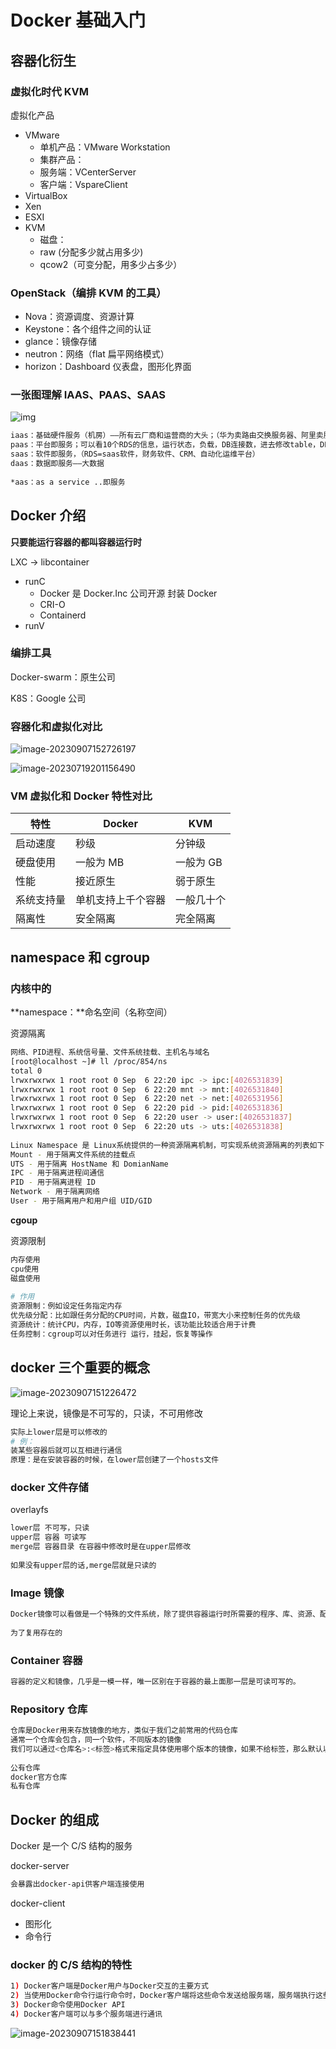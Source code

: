 # Docker 基础入门

## 容器化衍生

### 虚拟化时代 KVM

虚拟化产品

- VMware
  - 单机产品：VMware Workstation
  - 集群产品：
  - 服务端：VCenterServer
  - 客户端：VspareClient
- VirtualBox
- Xen
- ESXI
- KVM
  - 磁盘：
  - raw (分配多少就占用多少)
  - qcow2（可变分配，用多少占多少）

### OpenStack（编排 KVM 的工具）

- Nova：资源调度、资源计算
- Keystone：各个组件之间的认证
- glance：镜像存储
- neutron：网络（flat 扁平网络模式）
- horizon：Dashboard 仪表盘，图形化界面

### 一张图理解 IAAS、PAAS、SAAS



![img](https://www.xiaoyuanwiki.com/image/H%60NEL5@5WRE[2N_3CGIOYN.png)



```bash
iaas：基础硬件服务（机房）——所有云厂商和运营商的大头；（华为卖路由交换服务器、阿里卖服务——云服务器）
paas：平台即服务；可以看10个RDS的信息，运行状态，负载，DB连接数，进去修改table，DB，字段（Docker k8s）
saas：软件即服务，（RDS=saas软件，财务软件、CRM、自动化运维平台）
daas：数据即服务——大数据
 
*aas：as a service ..即服务
```

## Docker 介绍

**只要能运行容器的都叫容器运行时**

LXC -> libcontainer

- runC
  - Docker 是 Docker.Inc 公司开源 封装 Docker
  - CRI-O
  - Containerd
- runV

### 编排工具

Docker-swarm：原生公司

K8S：Google 公司

### 容器化和虚拟化对比



![image-20230907152726197](https://www.xiaoyuanwiki.com/image/image-20230907152726197.png)





![image-20230719201156490](https://www.xiaoyuanwiki.com/image/image-20230719201156490.png)



### VM 虚拟化和 Docker 特性对比

| 特性       | Docker             | KVM        |
| ---------- | ------------------ | ---------- |
| 启动速度   | 秒级               | 分钟级     |
| 硬盘使用   | 一般为 MB          | 一般为 GB  |
| 性能       | 接近原生           | 弱于原生   |
| 系统支持量 | 单机支持上千个容器 | 一般几十个 |
| 隔离性     | 安全隔离           | 完全隔离   |

## namespace 和 cgroup

### 内核中的

**namespace：**命名空间（名称空间）

资源隔离

```bash
网络、PID进程、系统信号量、文件系统挂载、主机名与域名
[root@localhost ~]# ll /proc/854/ns
total 0
lrwxrwxrwx 1 root root 0 Sep  6 22:20 ipc -> ipc:[4026531839]
lrwxrwxrwx 1 root root 0 Sep  6 22:20 mnt -> mnt:[4026531840]
lrwxrwxrwx 1 root root 0 Sep  6 22:20 net -> net:[4026531956]
lrwxrwxrwx 1 root root 0 Sep  6 22:20 pid -> pid:[4026531836]
lrwxrwxrwx 1 root root 0 Sep  6 22:20 user -> user:[4026531837]
lrwxrwxrwx 1 root root 0 Sep  6 22:20 uts -> uts:[4026531838]
 
Linux Namespace 是 Linux系统提供的一种资源隔离机制，可实现系统资源隔离的列表如下:
Mount - 用于隔离文件系统的挂载点
UTS - 用于隔离 HostName 和 DomianName
IPC - 用于隔离进程间通信
PID - 用于隔离进程 ID
Network - 用于隔离网络
User - 用于隔离用户和用户组 UID/GID
```

**cgoup**

资源限制

```bash
内存使用
cpu使用
磁盘使用
 
# 作用
资源限制：例如设定任务指定内存
优先级分配：比如跟任务分配的CPU时间，片数，磁盘IO，带宽大小来控制任务的优先级
资源统计：统计CPU，内存，IO等资源使用时长，该功能比较适合用于计费
任务控制：cgroup可以对任务进行 运行，挂起，恢复等操作
```

## docker 三个重要的概念



![image-20230907151226472](https://www.xiaoyuanwiki.com/image/image-20230907151226472.png)



理论上来说，镜像是不可写的，只读，不可用修改

```bash
实际上lower层是可以修改的
# 例：
装某些容器后就可以互相进行通信
原理：是在安装容器的时候，在lower层创建了一个hosts文件
```

### docker 文件存储

overlayfs

```bash
lower层 不可写，只读
upper层 容器 可读写
merge层 容器目录 在容器中修改时是在upper层修改
 
如果没有upper层的话,merge层就是只读的
```

### Image 镜像

```bash
Docker镜像可以看做是一个特殊的文件系统，除了提供容器运行时所需要的程序、库、资源、配置文件以外，还包含了一些为运行时，准备的配置参数（匿名卷，环境变量，用户等），镜像是不可更改的
 
为了复用存在的
```

### Container 容器

```bash
容器的定义和镜像，几乎是一模一样，唯一区别在于容器的最上面那一层是可读可写的。   
```

### Repository 仓库

```bash
仓库是Docker用来存放镜像的地方，类似于我们之前常用的代码仓库
通常一个仓库会包含，同一个软件，不同版本的镜像
我们可以通过<仓库名>:<标签>格式来指定具体使用哪个版本的镜像，如果不给标签，那么默认以Latest作为默认标签
 
公有仓库
docker官方仓库
私有仓库
```

## Docker 的组成

Docker 是一个 C/S 结构的服务

docker-server

```bash
会暴露出docker-api供客户端连接使用   
```

docker-client

- 图形化
- 命令行

### docker 的 C/S 结构的特性

```bash
1) Docker客户端是Docker用户与Docker交互的主要方式
2) 当使用Docker命令行运行命令时，Docker客户端将这些命令发送给服务端，服务端执行这些命令
3) Docker命令使用Docker API
4) Docker客户端可以与多个服务端进行通讯
```



![image-20230907151838441](https://www.xiaoyuanwiki.com/image/image-20230907151838441.png)


